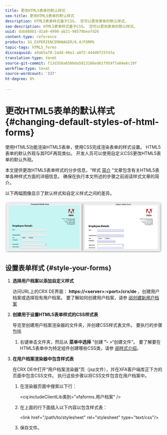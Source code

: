```yaml
---
title: 更改HTML5表单的默认样式
seo-title: 更改HTML5表单的默认样式
description: HTML5表单样式基于CSS。 您可以更改表单的默认样式。
seo-description: HTML5表单样式基于CSS。 您可以更改表单的默认样式。
uuid: dab888b1-d1a9-4990-ab21-96570beafd26
content-type: reference
products: SG_EXPERIENCEMANAGER/6.4/FORMS
topic-tags: hTML5_forms
discoiquuid: a9ab5a78-2add-46e1-a8f2-444d0f25f43a
translation-type: tm+mt
source-git-commit: f13d358a6508da5813186ed61f959f7a84e6c19f
workflow-type: tm+mt
source-wordcount: '337'
ht-degree: 0%

---
```



# 更改HTML5表单的默认样式 {#changing-default-styles-of-html-forms}

使用HTML5功能渲染HTML5表单，使用CSS完成渲染表单的样式设置。 HTML5表单的默认外观与其PDF再现类似。 开发人员可以使用自定义CSS更改HTML5表单的默认外观。

本文提供更改HTML5表单样式的分步信息，“样式 [简介](/help/forms/using/css-styles.md) ”文章包含有关HTML5表单各种样式方面的详细信息。 确保在执行本文所述的步骤之前阅读样式文章的简介。

以下两幅图像显示了默认样式和自定义样式之间的差异。

![图片-002-small](assets/pictures-002-small.png)

## 设置表单样式 {#style-your-forms}

1. **选择用户档案以添加自定义样式**

   访问URL上的CRX DE界面： **https://&lt;server>:&lt;port>/crx/de** ，创建用户档案或选择现有用户档案。 要了解如何创建用户档案，请参 [阅创建新用户档案](/help/forms/using/custom-profile.md)

1. **创建用于设置HTML5表单样式的CSS样式表**

   导览至创建用户档案渲染器的文件夹，并创建CSS样式表文件。 要执行的步骤包括

   1. 右键单击文件夹，然后从 **菜单中选择** “创建 **”-** >“创建文件”。
   要了解要在HTML5表单中为特定组件创建哪些CSS类，请参 [阅样式介绍](/help/forms/using/css-styles.md)。

1. **在用户档案渲染器中包含样式表**

   在CRX DE中打开“用户档案渲染器”页（jsp文件），并在XFA客户端库正下方的页面中包含CSS文件。 执行这些步骤以将CSS文件包含在用户档案中。

   1. 在渲染器页面中搜索以下行：

      &lt;cq:includeClientLib类别=&quot;xfaforms.用户档案&quot; />

   1. 在上面的行下面插入以下内容以包含样式表：

      &lt;link href=&quot;/path/to/stylesheet&quot; rel=&quot;stylesheet&quot; type=&quot;text/css&quot;/>

   1. 保存文件。

